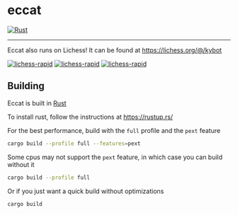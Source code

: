 # eccat

[![Rust](https://github.com/skycloudd/eccat/actions/workflows/rust.yml/badge.svg)](https://github.com/skycloudd/eccat/actions/workflows/rust.yml)

---

Eccat also runs on Lichess! It can be found at https://lichess.org/@/kybot

[![lichess-rapid](https://lichess-shield.vercel.app/api?username=kybot&format=bullet)](https://lichess.org/@/kybot/perf/bullet)
[![lichess-rapid](https://lichess-shield.vercel.app/api?username=kybot&format=blitz)](https://lichess.org/@/kybot/perf/blitz)
[![lichess-rapid](https://lichess-shield.vercel.app/api?username=kybot&format=rapid)](https://lichess.org/@/kybot/perf/rapid)

## Building

Eccat is built in [Rust](https://www.rust-lang.org/)

To install rust, follow the instructions at https://rustup.rs/

For the best performance, build with the `full` profile and the `pext` feature

```sh
cargo build --profile full --features=pext
```

Some cpus may not support the `pext` feature, in which case you can build without it

```sh
cargo build --profile full
```

Or if you just want a quick build without optimizations

```sh
cargo build
```

